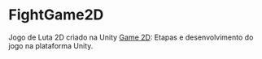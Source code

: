 # FightGame2D
Jogo de Luta 2D criado na Unity 
[Game 2D](Game_2D): Etapas e desenvolvimento do jogo na plataforma Unity.
